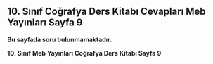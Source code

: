 ## 10. Sınıf Coğrafya Ders Kitabı Cevapları Meb Yayınları Sayfa 9

**Bu sayfada soru bulunmamaktadır.**

**10. Sınıf Meb Yayınları Coğrafya Ders Kitabı Sayfa 9**
